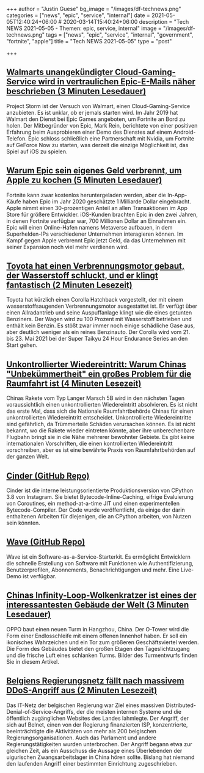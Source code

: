 +++
author = "Justin Guese"
bg_image = "/images/df-technews.png"
categories = ["news", "epic", "service", "internal"]
date = 2021-05-05T12:40:24+06:00 # 2020-03-14T15:40:24+06:00
description = "Tech NEWS 2021-05-05 - Themen: epic, service, internal"
image = "/images/df-technews.png"
tags = ["news", "epic", "service", "internal", "government", "fortnite", "apple"]
title = "Tech NEWS 2021-05-05"
type = "post"

+++

## [Walmarts unangekündigter Cloud-Gaming-Service wird in vertraulichen Epic-E-Mails näher beschrieben (3 Minuten Lesedauer)](https://www.theverge.com/2021/5/4/22418882/walmart-cloud-gaming-service-epic-games-trial-emails)

 Project Storm ist der Versuch von Walmart, einen Cloud-Gaming-Service anzubieten. Es ist unklar, ob er jemals starten wird. Im Jahr 2019 hat Walmart den Dienst bei Epic Games angeboten, um Fortnite an Bord zu holen. Der Mitbegründer von Epic, Mark Rein, berichtete von einer positiven Erfahrung beim Ausprobieren einer Demo des Dienstes auf einem Android-Telefon. Epic schloss schließlich eine Partnerschaft mit Nvidia, um Fortnite auf GeForce Now zu starten, was derzeit die einzige Möglichkeit ist, das Spiel auf iOS zu spielen.

## [Warum Epic sein eigenes Geld verbrennt, um Apple zu kochen (5 Minuten Lesedauer)](https://www.theverge.com/2021/5/3/22412899/epic-apple-trial-rules-investment-app-payment)

 Fortnite kann zwar kostenlos heruntergeladen werden, aber die In-App-Käufe haben Epic im Jahr 2020 geschätzte 1 Milliarde Dollar eingebracht. Apple nimmt einen 30-prozentigen Anteil an allen Transaktionen im App Store für größere Entwickler. iOS-Kunden brachten Epic in den zwei Jahren, in denen Fortnite verfügbar war, 700 Millionen Dollar an Einnahmen ein. Epic will einen Online-Hafen namens Metaverse aufbauen, in dem Superhelden-IPs verschiedener Unternehmen interagieren können. Im Kampf gegen Apple verbrennt Epic jetzt Geld, da das Unternehmen mit seiner Expansion noch viel mehr verdienen wird.

## [Toyota hat einen Verbrennungsmotor gebaut, der Wasserstoff schluckt, und er klingt fantastisch (2 Minuten Lesezeit)](https://www.slashgear.com/toyota-built-an-internal-combustion-engine-that-sips-hydrogen-and-it-sounds-awesome-30671055/)

 Toyota hat kürzlich einen Corolla Hatchback vorgestellt, der mit einem wasserstoffsaugenden Verbrennungsmotor ausgestattet ist. Er verfügt über einen Allradantrieb und seine Auspuffanlage klingt wie die eines getunten Benziners. Der Wagen wird zu 100 Prozent mit Wasserstoff betrieben und enthält kein Benzin. Es stößt zwar immer noch einige schädliche Gase aus, aber deutlich weniger als ein reines Benzinauto. Der Corolla wird vom 21. bis 23. Mai 2021 bei der Super Taikyu 24 Hour Endurance Series an den Start gehen.

## [Unkontrollierter Wiedereintritt: Warum Chinas "Unbekümmertheit" ein großes Problem für die Raumfahrt ist (4 Minuten Lesezeit)](https://www.inverse.com/science/long-march-5b-uncontrolled-reentry)

 Chinas Rakete vom Typ Langer Marsch 5B wird in den nächsten Tagen voraussichtlich einen unkontrollierten Wiedereintritt absolvieren. Es ist nicht das erste Mal, dass sich die Nationale Raumfahrtbehörde Chinas für einen unkontrollierten Wiedereintritt entscheidet. Unkontrollierte Wiedereintritte sind gefährlich, da Trümmerteile Schäden verursachen können. Es ist nicht bekannt, wo die Rakete wieder eintreten könnte, aber ihre unberechenbare Flugbahn bringt sie in die Nähe mehrerer bewohnter Gebiete. Es gibt keine internationalen Vorschriften, die einen kontrollierten Wiedereintritt vorschreiben, aber es ist eine bewährte Praxis von Raumfahrtbehörden auf der ganzen Welt.

## [Cinder (GitHub Repo)](https://github.com/facebookincubator/cinder)

 Cinder ist die interne leistungsorientierte Produktionsversion von CPython 3.8 von Instagram. Sie bietet Bytecode-Inline-Caching, eifrige Evaluierung von Coroutines, ein method-at-a-time JIT und einen experimentellen Bytecode-Compiler. Der Code wurde veröffentlicht, da einige der darin enthaltenen Arbeiten für diejenigen, die an CPython arbeiten, von Nutzen sein könnten.

## [Wave (GitHub Repo)](https://github.com/thedevdojo/wave)

 Wave ist ein Software-as-a-Service-Starterkit. Es ermöglicht Entwicklern die schnelle Erstellung von Software mit Funktionen wie Authentifizierung, Benutzerprofilen, Abonnements, Benachrichtigungen und mehr. Eine Live-Demo ist verfügbar.

## [Chinas Infinity-Loop-Wolkenkratzer ist eines der interessantesten Gebäude der Welt (3 Minuten Lesedauer)](https://interestingengineering.com/chinas-infinity-loop-sustainable-skyscraper)

 OPPO baut einen neuen Turm in Hangzhou, China. Der O-Tower wird die Form einer Endlosschleife mit einem offenen Innenhof haben. Er soll ein ikonisches Wahrzeichen und ein Tor zum größeren Geschäftsviertel werden. Die Form des Gebäudes bietet den großen Etagen den Tageslichtzugang und die frische Luft eines schlanken Turms. Bilder des Turmentwurfs finden Sie in diesem Artikel.

## [Belgiens Regierungsnetz fällt nach massivem DDoS-Angriff aus (2 Minuten Lesezeit)](https://therecord.media/belgiums-government-network-goes-down-after-massive-ddos-attack/)

 Das IT-Netz der belgischen Regierung war Ziel eines massiven Distributed-Denial-of-Service-Angriffs, der die meisten internen Systeme und die öffentlich zugänglichen Websites des Landes lahmlegte. Der Angriff, der sich auf Belnet, einen von der Regierung finanzierten ISP, konzentrierte, beeinträchtigte die Aktivitäten von mehr als 200 belgischen Regierungsorganisationen. Auch das Parlament und andere Regierungstätigkeiten wurden unterbrochen. Der Angriff begann etwa zur gleichen Zeit, als ein Ausschuss die Aussage eines Überlebenden der uigurischen Zwangsarbeitslager in China hören sollte. Bislang hat niemand den laufenden Angriff einer bestimmten Einrichtung zugeschrieben.

